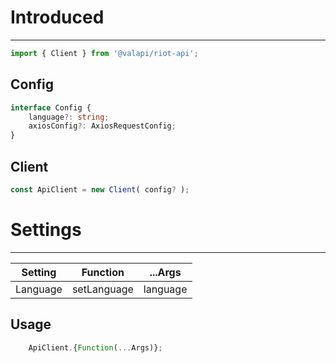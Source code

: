 # Introduced

-----------

```typescript
import { Client } from '@valapi/riot-api';
```

## Config

```typescript
interface Config {
    language?: string;
    axiosConfig?: AxiosRequestConfig;
}
```

## Client

```typescript
const ApiClient = new Client( config? );
```

# Settings

-----------

| Setting  | Function    | ...Args  |
| -------- | ----------- | -------- |
| Language | setLanguage | language |

## Usage

```javascript
    ApiClient.{Function(...Args)};
```